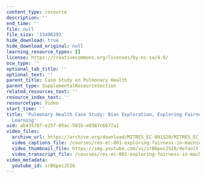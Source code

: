 ```yaml
---
content_type: resource
description: ''
end_time: ''
file: null
file_size: '13496293'
hide_download: true
hide_download_original: null
learning_resource_types: []
license: https://creativecommons.org/licenses/by-nc-sa/4.0/
ocw_type: ''
optional_tab_title: ''
optional_text: ''
parent_title: Case Study on Pulmonary Health
parent_type: SupplementalResourceSection
related_resources_text: ''
resource_index_text: ''
resourcetype: Video
start_time: ''
title: 'Pulmonary Health Case Study: Bias Exploration, Exploring Fairness in Machine
  Learning'
uid: ab435707-e25f-05ac-501b-e0387c6677a1
video_files:
  archive_url: https://archive.org/download/MITRES_EC-001S20/MITRES_EC_001S20_video10_300k.mp4
  video_captions_file: /courses/res-ec-001-exploring-fairness-in-machine-learning-for-international-development-spring-2020/828b9562d2ba5c3f8ab55d84fb73a556_zrB6pocJSI8.vtt
  video_thumbnail_file: https://img.youtube.com/vi/zrB6pocJSI8/default.jpg
  video_transcript_file: /courses/res-ec-001-exploring-fairness-in-machine-learning-for-international-development-spring-2020/c8056edc05e668b70ad91359bee02b74_zrB6pocJSI8.pdf
video_metadata:
  youtube_id: zrB6pocJSI8
---
```


